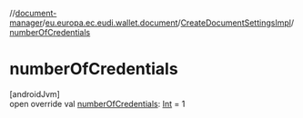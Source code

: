 //[document-manager](../../../index.md)/[eu.europa.ec.eudi.wallet.document](../index.md)/[CreateDocumentSettingsImpl](index.md)/[numberOfCredentials](number-of-credentials.md)

# numberOfCredentials

[androidJvm]\
open override val [numberOfCredentials](number-of-credentials.md): [Int](https://kotlinlang.org/api/latest/jvm/stdlib/kotlin-stdlib/kotlin/-int/index.html) = 1
